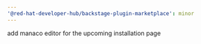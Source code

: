 ```yaml
---
'@red-hat-developer-hub/backstage-plugin-marketplace': minor
---
```


add manaco editor for the upcoming installation page
